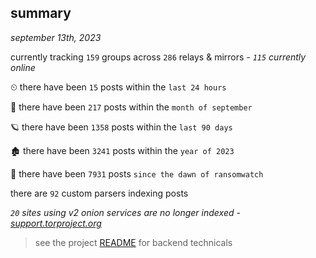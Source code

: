 
## summary
_september 13th, 2023_

currently tracking `159` groups across `286` relays & mirrors - _`115` currently online_

⏲ there have been `15` posts within the `last 24 hours`

🦈 there have been `217` posts within the `month of september`

🪐 there have been `1358` posts within the `last 90 days`

🏚 there have been `3241` posts within the `year of 2023`

🦕 there have been `7931` posts `since the dawn of ransomwatch`

there are `92` custom parsers indexing posts

_`20` sites using v2 onion services are no longer indexed - [support.torproject.org](https://support.torproject.org/onionservices/v2-deprecation/)_

> see the project [README](https://github.com/joshhighet/ransomwatch#ransomwatch--) for backend technicals
